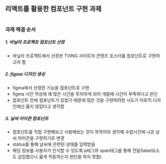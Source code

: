 ## 리액트를 활용한 컴포넌트 구현 과제

#

### 과제 해결 순서

##### 1. 바닐라 프로젝트 컴포넌트 선정

- 바닐라 프로젝트에서 선정한 TVING 사이트의 콘텐츠 포스터를 컴포넌트로 구현하고자 함

##### 2. figma 디자인 생성

- figma에서 선정한 기능을 컴포넌트로 구현
- figma 시안 작성에 꽤 많은 시간을 투자하게 되어 개발에 시간이 부족하다고 판단
- 컴포넌트 안에 컴포넌트가 있었기 때문에 많은 것을 구현하려한 시도가 아토믹 디자인에선 옳지 않았다고 생각함

##### 3. 날씨 아이콘 컴포넌트

- 컴포넌트를 직접 구현해보고 사용해보는 것이 목적이라 생각해 수업시간에 나온 날씨 아이콘을 구현하기로 변경
- status를 통해 날씨에 관련된 상태를 입력받음
- 해당 정보를 사용자가 인식할 수 있도록 p태그와 span태그를 통해 전달(label요소도 삽입했으나 옳게 작동하는지 판단을 하지 못함)
